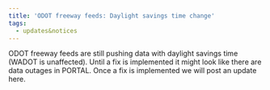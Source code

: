 ```yaml
---
title: 'ODOT freeway feeds: Daylight savings time change'
tags:
  - updates&notices
---
```


ODOT freeway feeds are still pushing data with daylight savings time (WADOT is unaffected). Until a fix is implemented it might look like there are data outages in PORTAL. Once a fix is implemented we will post an update here.
